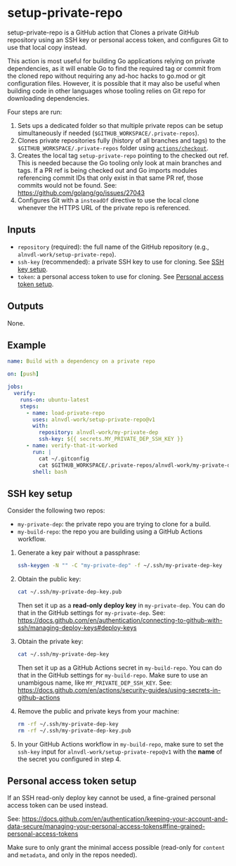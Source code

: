 # setup-private-repo

setup-private-repo is a GitHub action that Clones a private GitHub repository
using an SSH key or personal access token, and configures Git to use that local
copy instead.

This action is most useful for building Go applications relying on private
dependencies, as it will enable Go to find the required tag or commit from the
cloned repo without requiring any ad-hoc hacks to go.mod or git configuration
files. However, it is possible that it may also be useful when building code
in other languages whose tooling relies on Git repo for downloading
dependencies.

Four steps are run:
1. Sets ups a dedicated folder so that multiple private repos can be setup
   simultaneously if needed (`$GITHUB_WORKSPACE/.private-repos`).
2. Clones private repositories fully (history of all branches and tags) to the
   `$GITHUB_WORKSPACE/.private-repos` folder using
   [`actions/checkout`](https://github.com/actions/checkout).
3. Creates the local tag `setup-private-repo` pointing to the checked out ref.
   This is needed because the Go tooling only look at main branches and tags.
   If a PR ref is being checked out and Go imports modules referencing commit
   IDs that only exist in that same PR ref, those commits would not be found.
   See: https://github.com/golang/go/issues/27043
4. Configures Git with a `insteadOf` directive to use the local clone whenever
   the HTTPS URL of the private repo is referenced.

## Inputs
- `repository` (required): the full name of the GitHub repository
  (e.g., `alnvdl-work/setup-private-repo`).
- `ssh-key` (recommended): a private SSH key to use for cloning. See
  [SSH key setup](#ssh-key-setup).
- `token`: a personal access token to use for cloning. See
  [Personal access token setup](#personal-access-token-setup).

## Outputs
None.

## Example
```yaml
name: Build with a dependency on a private repo

on: [push]

jobs:
  verify:
    runs-on: ubuntu-latest
    steps:
      - name: load-private-repo
        uses: alnvdl-work/setup-private-repo@v1
        with:
          repository: alnvdl-work/my-private-dep
          ssh-key: ${{ secrets.MY_PRIVATE_DEP_SSH_KEY }}
      - name: verify-that-it-worked
        run: |
          cat ~/.gitconfig
          cat $GITHUB_WORKSPACE/.private-repos/alnvdl-work/my-private-dep/LICENSE
        shell: bash
```

## SSH key setup
Consider the following two repos:
- `my-private-dep`: the private repo you are trying to clone for a build.
- `my-build-repo`: the repo you are building using a GitHub Actions workflow.

1. Generate a key pair without a passphrase:
   ```sh
   ssh-keygen -N "" -C "my-private-dep" -f ~/.ssh/my-private-dep-key
   ```

2. Obtain the public key:
   ```sh
   cat ~/.ssh/my-private-dep-key.pub
   ```

   Then set it up as a **read-only deploy key** in `my-private-dep`. You can do
   that in the GitHub settings for `my-private-dep`. See:
   https://docs.github.com/en/authentication/connecting-to-github-with-ssh/managing-deploy-keys#deploy-keys

3. Obtain the private key:
   ```sh
   cat ~/.ssh/my-private-dep-key
   ```
   Then set it up as a GitHub Actions secret in `my-build-repo`. You can do
   that in the GitHub settings for `my-build-repo`. Make sure to use an
   unambigous name, like `MY_PRIVATE_DEP_SSH_KEY`. See:
   https://docs.github.com/en/actions/security-guides/using-secrets-in-github-actions

4. Remove the public and private keys from your machine:
   ```sh
   rm -rf ~/.ssh/my-private-dep-key
   rm -rf ~/.ssh/my-private-dep-key.pub
   ```

5. In your GitHub Actions workflow in `my-build-repo`, make sure to set the
   `ssh-key` input for `alnvdl-work/setup-private-repo@v1` with the **name** of
   the secret you configured in step 4.

## Personal access token setup
If an SSH read-only deploy key cannot be used, a fine-grained personal access
token can be used instead.

See: https://docs.github.com/en/authentication/keeping-your-account-and-data-secure/managing-your-personal-access-tokens#fine-grained-personal-access-tokens

Make sure to only grant the minimal access possible (read-only for `content`
and `metadata`, and only in the repos needed).
